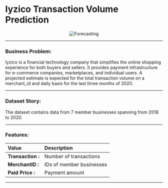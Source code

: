 # Iyzico Transaction Volume Prediction

<p align="center">
  <img src="https://www.tendereasy.com/fileadmin/user_upload/TenderEasy_June_blog_post.jpg" alt="Forecasting"/>
</p>

---

### Business Problem:

Iyzico is a financial technology company that simplifies the online shopping experience for both buyers and sellers. It provides payment infrastructure for e-commerce companies, marketplaces, and individual users. A projected estimate is expected for the total transaction volume on a merchant_id and daily basis for the last three months of 2020.

---

###  Dataset Story:

The dataset contains data from 7 member businesses spanning from 2018 to 2020.

---

### Features:

|Value| Description                                         |
|:----|:----------------------------------------------------|
|**Transaction :**| Number of transactions                                |
|**MerchantID :**|   IDs of member businesses          |
|**Paid Price :**|   Payment amount           |

---

